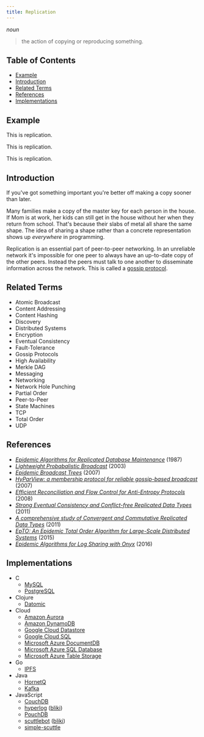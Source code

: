 ```yaml
---
title: Replication
---
```


*noun*

> the action of copying or reproducing something.

## Table of Contents

- [Example](#example)
- [Introduction](#introduction)
- [Related Terms](#related-terms)
- [References](#references)
- [Implementations](#implementations)

## Example

This is replication.

This is replication.

This is replication.

## Introduction

If you've got something important you're better off making a copy sooner than later.

Many families make a copy of the master key for each person in the house. If Mom is at work, her kids can still get in the house without her when they return from school. That's because their slabs of metal all share the same shape. The idea of sharing a shape rather than a concrete representation shows up *everywhere* in programming.

Replication is an essential part of peer-to-peer networking. In an unreliable network it's impossible for one peer to always have an up-to-date copy of the other peers. Instead the peers must talk to one another to disseminate information across the network. This is called a [gossip protocol][gossip].

[gossip]: https://en.wikipedia.org/wiki/Gossip_protocol

## Related Terms

- Atomic Broadcast
- Content Addressing
- Content Hashing
- Discovery
- Distributed Systems
- Encryption
- Eventual Consistency
- Fault-Tolerance
- Gossip Protocols
- High Availability
- Merkle DAG
- Messaging
- Networking
- Network Hole Punching
- Partial Order
- Peer-to-Peer
- State Machines
- TCP
- Total Order
- UDP

## References

- [*Epidemic Algorithms for Replicated Database Maintenance*](https://pdfs.semanticscholar.org/49ed/15db181c74c7067ec01800fb5392411c868c.pdf) (1987)
- [*Lightweight Probabalistic Broadcast*](http://perso.telecom-paristech.fr/~kuznetso/pubs/Lpbcast_tocs.pdf) (2003)
- [*Epidemic Broadcast Trees*](http://www.gsd.inesc-id.pt/~jleitao/pdf/srds07-leitao.pdf) (2007)
- [*HyParView: a membership protocol for reliable gossip-based broadcast*](http://asc.di.fct.unl.pt/~jleitao/pdf/dsn07-leitao.pdf) (2007)
- [*Efficient Reconciliation and Flow Control for Anti-Entropy Protocols*](https://www.cs.cornell.edu/home/rvr/papers/flowgossip.pdf) (2008)
- [*Strong Eventual Consistency and Conflict-free Replicated Data Types*](https://www.youtube.com/watch?v=ebWVLVhiaiY) (2011)
- [*A comprehensive study of Convergent and Commutative Replicated Data Types*](http://hal.upmc.fr/inria-00555588/document) (2011)
- [*EpTO: An Epidemic Total Order Algorithm for Large-Scale Distributed Systems*](http://haslab.uminho.pt/mmatos/files/p100-matos.pdf) (2015)
- [*Epidemic Algorithms for Log Sharing with Onyx*](https://www.dropbox.com/s/vs2gmpq32dtszwd/Project_Report_Sondre_Basma.pdf?dl=0) (2016)

## Implementations

- C
    - [MySQL](https://dev.mysql.com/doc/refman/5.7/en/replication.html)
    - [PostgreSQL](https://www.postgresql.org/docs/current/static/high-availability.html)
- Clojure
    - [Datomic](http://www.datomic.com/)
- Cloud
    - [Amazon Aurora](https://aws.amazon.com/rds/aurora/)
    - [Amazon DynamoDB](https://aws.amazon.com/dynamodb/)
    - [Google Cloud Datastore](https://cloud.google.com/datastore/)
    - [Google Cloud SQL](https://cloud.google.com/sql/)
    - [Microsoft Azure DocumentDB](https://docs.microsoft.com/en-us/azure/documentdb/documentdb-distribute-data-globally)
    - [Microsoft Azure SQL Database](https://docs.microsoft.com/en-us/azure/sql-database/sql-database-automated-backups)
    - [Microsoft Azure Table Storage](https://azure.microsoft.com/en-us/services/storage/tables/)
- Go
    - [IPFS](https://ipfs.io)
- Java
    - [HornetQ](https://docs.jboss.org/hornetq/2.4.0.Final/docs/user-manual/html/ha.html)
    - [Kafka](https://kafka.apache.org/documentation/#replication)
- JavaScript
    - [CouchDB](https://couchdb.apache.org/)
    - [hyperlog](https://github.com/mafintosh/hyperlog) ([bliki](hyperlog))
    - [PouchDB](https://pouchdb.com/)
    - [scuttlebot](https://github.com/ssbc/scuttlebot) ([bliki](scuttlebot))
    - [simple-scuttle](https://awinterman.github.io/simple-scuttle/)
